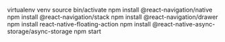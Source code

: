 virtualenv venv
source bin/activate
npm install @react-navigation/native
npm install @react-navigation/stack
npm install @react-navigation/drawer
npm install react-native-floating-action
npm install @react-native-async-storage/async-storage
npm start

